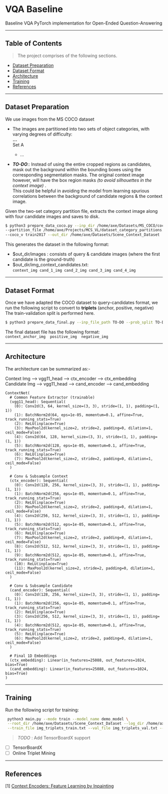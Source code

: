 # VQA Baseline
Baseline VQA PyTorch implementation for Open-Ended Question-Answering



---
## Table of Contents

> The project comprises of the following sections.
- [Dataset Preparation](#dataset-preparation)
- [Dataset Format](#dataset-format)
- [Architecture](#architecture)
- [Training](#training)
- [References](#references)

---

## Dataset Preparation

We use images from the MS COCO dataset

- The images are partitioned into two sets of object categories, with varying degrees of difficulty: <br>
  <b>...</b> <br>
  Set A 
  * ...
  
  
- <b><i>TO-DO</i></b>:: Instead of using the entire cropped regions as candidates, mask out the background 
  within the bounding boxes using the corresponding segmentation masks. The original context image however, 
  will have the box region masks <i>(to avoid silhouettes in the context image) </i>. <br>
  This could be helpful in avoiding the model from learning spurious correlations between the background of 
  candidate regions & the context image.

Given the two-set category partition file, extracts the context image along with four candidate images
and saves to disk.

```bash
$ python3 prepare_data_coco.py --inp_dir /home/axe/Datasets/MS_COCO/coco \
--partition_file /home/axe/Projects/MCS_VL/dataset_category_partitions.txt \
--coco_v train2017 --out_dir /home/axe/Datasets/Scene_Context_Dataset
```

This generates the dataset in the following format: <br>
- $out_dir/images : consists of query & candidate images (where the first candidate is the ground-truth)
- $out_dir/img_context_candidates.txt: <br>`context_img cand_1_img cand_2_img cand_3_img cand_4_img`  

---
## Dataset Format

Once we have adapted the COCO dataset to query-candidates format, we run the following script to 
convert to <b>triplets</b> (anchor, positive, negative)  <br>
The train-validation split is performed here.

```bash
$ python3 prepare_data_final.py --inp_file_path TO-DO --prob_split TO-DO 
```

The final dataset file has the following format:  <br>
`context_anchor_img  positive_img  negative_img`

---
## Architecture

The architecture can be summarized as:-

Context Img --> vgg11_head --> ctx_encoder --> ctx_embedding <br>
Candidate Img --> vgg11_head --> cand_encoder --> cand_embedding 

```
ContextNet(
  # Common Feature Extractor (trainable)
  (vgg11_head): Sequential(
    (0): Conv2d(3, 64, kernel_size=(3, 3), stride=(1, 1), padding=(1, 1))
    (1): BatchNorm2d(64, eps=1e-05, momentum=0.1, affine=True, track_running_stats=True)
    (2): ReLU(inplace=True)
    (3): MaxPool2d(kernel_size=2, stride=2, padding=0, dilation=1, ceil_mode=False)
    (4): Conv2d(64, 128, kernel_size=(3, 3), stride=(1, 1), padding=(1, 1))
    (5): BatchNorm2d(128, eps=1e-05, momentum=0.1, affine=True, track_running_stats=True)
    (6): ReLU(inplace=True)
    (7): MaxPool2d(kernel_size=2, stride=2, padding=0, dilation=1, ceil_mode=False)
  )
  
  # Conv & Subsample Context 
  (ctx_encoder): Sequential(
    (0): Conv2d(128, 256, kernel_size=(3, 3), stride=(1, 1), padding=(1, 1))
    (1): BatchNorm2d(256, eps=1e-05, momentum=0.1, affine=True, track_running_stats=True)
    (2): ReLU(inplace=True)
    (3): MaxPool2d(kernel_size=2, stride=2, padding=0, dilation=1, ceil_mode=False)
    (4): Conv2d(256, 512, kernel_size=(3, 3), stride=(1, 1), padding=(1, 1))
    (5): BatchNorm2d(512, eps=1e-05, momentum=0.1, affine=True, track_running_stats=True)
    (6): ReLU(inplace=True)
    (7): MaxPool2d(kernel_size=2, stride=2, padding=0, dilation=1, ceil_mode=False)
    (8): Conv2d(512, 512, kernel_size=(3, 3), stride=(1, 1), padding=(1, 1))
    (9): BatchNorm2d(512, eps=1e-05, momentum=0.1, affine=True, track_running_stats=True)
    (10): ReLU(inplace=True)
    (11): MaxPool2d(kernel_size=2, stride=2, padding=0, dilation=1, ceil_mode=False)
  )
  
  # Conv & Subsample Candidate
  (cand_encoder): Sequential(
    (0): Conv2d(128, 256, kernel_size=(3, 3), stride=(1, 1), padding=(1, 1))
    (1): BatchNorm2d(256, eps=1e-05, momentum=0.1, affine=True, track_running_stats=True)
    (2): ReLU(inplace=True)
    (3): Conv2d(256, 512, kernel_size=(3, 3), stride=(1, 1), padding=(1, 1))
    (4): BatchNorm2d(512, eps=1e-05, momentum=0.1, affine=True, track_running_stats=True)
    (5): ReLU(inplace=True)
    (6): MaxPool2d(kernel_size=2, stride=2, padding=0, dilation=1, ceil_mode=False)
  )
  
  # Final 1D Embeddings
  (ctx_embedding): Linear(in_features=25088, out_features=1024, bias=True)
  (cand_embedding): Linear(in_features=25088, out_features=1024, bias=True)
)

```

---

## Training

Run the following script for training:

```bash
 python3 main.py --mode train --model_name demo_model \
 --root_dir /home/axe/Datasets/Scene_Context_Dataset --log_dir /home/axe/Projects/MCS_VL/results_log/ \
 --train_file img_triplets_train.txt --val_file img_triplets_val.txt --batch_size 2 --num_epochs 10
```


> *TODO* : Add TensorBoardX support


- [ ] TensorBoardX
- [ ] Online Triplet Mining

---

## References
[1]  [Context Encoders: Feature Learning by Inpainting](https://arxiv.org/abs/1604.07379)
